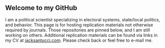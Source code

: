 ## Welcome to my GitHub

<!--
**jacksantucci/jacksantucci** is a ✨ _special_ ✨ repository because its `README.md` (this file) appears on your GitHub profile.

Here are some ideas to get you started:

- 🔭 I’m currently working on ...
- 🌱 I’m currently learning ...
- 👯 I’m looking to collaborate on ...
- 🤔 I’m looking for help with ...
- 💬 Ask me about ...
- 📫 How to reach me: ...
- 😄 Pronouns: ...
- ⚡ Fun fact: ...
-->
I am a political scientist specializing in electoral systems, state/local politics, and behavior. This page is for hosting replication materials not otherwise required by journals. Those repositories are pinned below, and I am still working on others. Additional replication materials can be found via links in my CV at <a href="https://www.jacksantucci.com" target="_blank">jacksantucci.com</a>. Please check back or feel free to e-mail me.
